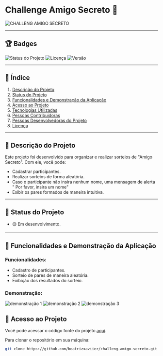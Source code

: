# Challenge Amigo Secreto 🎉


![CHALLENG AMIGO SECRETO](https://github.com/user-attachments/assets/52939bf9-eb0d-42bd-b458-11b40e466285)

---

## 🏆 Badges
![Status do Projeto](https://img.shields.io/badge/status-em%20desenvolvimento-yellow)
![Licença](https://img.shields.io/badge/licença-MIT-blue)
![Versão](https://img.shields.io/badge/versão-1.0-green)

---

## 📑 Índice
1. [Descrição do Projeto](#-descrição-do-projeto)
2. [Status do Projeto](#-status-do-projeto)
3. [Funcionalidades e Demonstração da Aplicação](#-funcionalidades-e-demonstração-da-aplicação)
4. [Acesso ao Projeto](#-acesso-ao-projeto)
5. [Tecnologias Utilizadas](#-tecnologias-utilizadas)
6. [Pessoas Contribuidoras](#-pessoas-contribuidoras)
7. [Pessoas Desenvolvedoras do Projeto](#-pessoas-desenvolvedoras-do-projeto)
8. [Licença](#-licença)

---

## 📝 Descrição do Projeto
Este projeto foi desenvolvido para organizar e realizar sorteios de "Amigo Secreto". Com ele, você pode:
- Cadastrar participantes.
- Realizar sorteios de forma aleatória.
- Caso o participante não insira nenhum nome, uma mensagem de alerta " Por favor, insira um nome"
- Exibir os pares formados de maneira intuitiva.

---

## 🚧 Status do Projeto
- 🟡 Em desenvolvimento.

---

## 🌟 Funcionalidades e Demonstração da Aplicação
### Funcionalidades:
- Cadastro de participantes.
- Sorteio de pares de maneira aleatória.
- Exibição dos resultados do sorteio.

### Demonstração:
![demonstração 1](https://github.com/user-attachments/assets/241540a6-a980-4582-841f-ec91569951c4)
![demonstração 2](https://github.com/user-attachments/assets/1adad726-3ab1-49f9-936b-e4f7536a333d)
![demonstração 3](https://github.com/user-attachments/assets/840b6f9a-4d22-4dff-bbcb-59dde4a686da)




## 📂 Acesso ao Projeto
Você pode acessar o código fonte do projeto [aqui](https://github.com/beatrizxaviier/challeng-amigo-secreto).

Para clonar o repositório em sua máquina:
```bash
git clone https://github.com/beatrizxaviier/challeng-amigo-secreto.git
